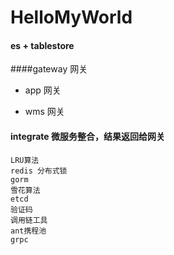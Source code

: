 # HelloMyWorld

#### es + tablestore

####gateway 网关
* app 网关
    
* wms 网关

#### integrate 微服务整合，结果返回给网关

````
LRU算法
redis 分布式锁
gorm
雪花算法
etcd
验证码
调用链工具
ant携程池
grpc
````
 